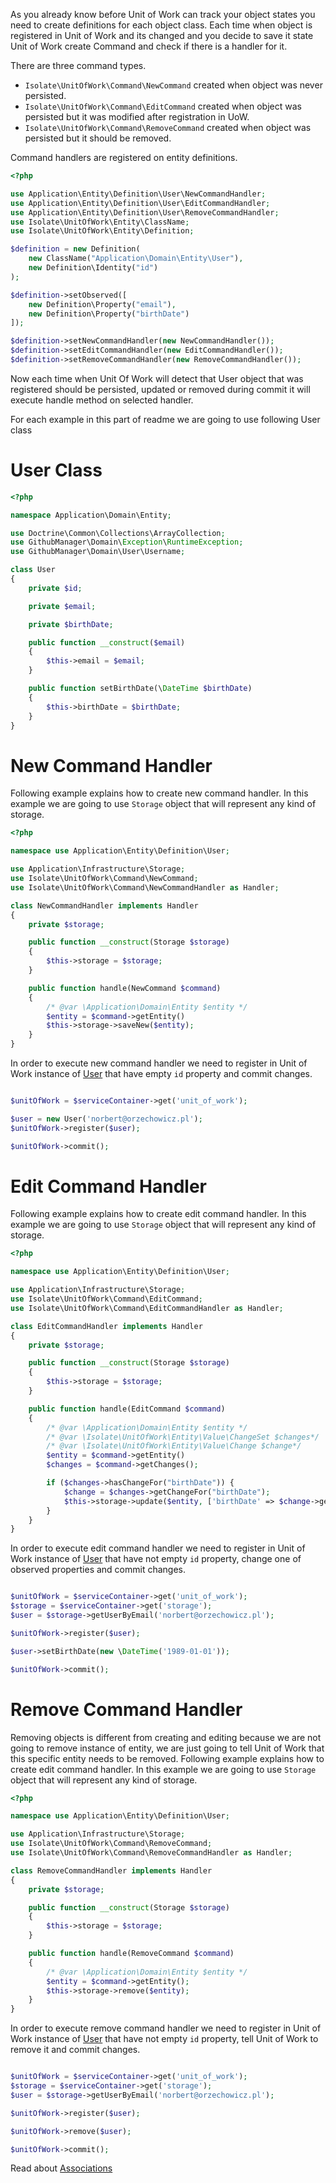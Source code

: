 As you already know before Unit of Work can track your object states you need to create definitions for each object class.
Each time when object is registered in Unit of Work and its changed and you decide to save it state Unit of Work create
Command and check if there is a handler for it.

There are three command types.

- ``Isolate\UnitOfWork\Command\NewCommand`` created when object was never persisted.
- ``Isolate\UnitOfWork\Command\EditCommand`` created when object was persisted but it was modified after registration in UoW.
- ``Isolate\UnitOfWork\Command\RemoveCommand`` created when object was persisted but it should be removed.

Command handlers are registered on entity definitions.

```php
<?php

use Application\Entity\Definition\User\NewCommandHandler;
use Application\Entity\Definition\User\EditCommandHandler;
use Application\Entity\Definition\User\RemoveCommandHandler;
use Isolate\UnitOfWork\Entity\ClassName;
use Isolate\UnitOfWork\Entity\Definition;

$definition = new Definition(
    new ClassName("Application\Domain\Entity\User"),
    new Definition\Identity("id")
);

$definition->setObserved([
    new Definition\Property("email"),
    new Definition\Property("birthDate")
]);

$definition->setNewCommandHandler(new NewCommandHandler());
$definition->setEditCommandHandler(new EditCommandHandler());
$definition->setRemoveCommandHandler(new RemoveCommandHandler());
```

Now each time when Unit Of Work will detect that User object that was registered should be persisted, updated or removed
during commit it will execute handle method on selected handler.

For each example in this part of readme we are going to use following User class

# User Class
```php
<?php

namespace Application\Domain\Entity;

use Doctrine\Common\Collections\ArrayCollection;
use GithubManager\Domain\Exception\RuntimeException;
use GithubManager\Domain\User\Username;

class User
{
    private $id;

    private $email;

    private $birthDate;

    public function __construct($email)
    {
        $this->email = $email;
    }

    public function setBirthDate(\DateTime $birthDate)
    {
        $this->birthDate = $birthDate;
    }
}

```

# New Command Handler

Following example explains how to create new command handler. In this example we are going to use ``Storage`` object
that will represent any kind of storage.

```php
<?php

namespace use Application\Entity\Definition\User;

use Application\Infrastructure\Storage;
use Isolate\UnitOfWork\Command\NewCommand;
use Isolate\UnitOfWork\Command\NewCommandHandler as Handler;

class NewCommandHandler implements Handler
{
    private $storage;

    public function __construct(Storage $storage)
    {
        $this->storage = $storage;
    }

    public function handle(NewCommand $command)
    {
        /* @var \Application\Domain\Entity $entity */
        $entity = $command->getEntity()
        $this->storage->saveNew($entity);
    }
}
```

In order to execute new command handler we need to register in Unit of Work instance of [User](#user-class)
that have empty ``id`` property and commit changes.

```php

$unitOfWork = $serviceContainer->get('unit_of_work');

$user = new User('norbert@orzechowicz.pl');
$unitOfWork->register($user);

$unitOfWork->commit();

```

# Edit Command Handler

Following example explains how to create edit command handler. In this example we are going to use ``Storage`` object
that will represent any kind of storage.

```php
<?php

namespace use Application\Entity\Definition\User;

use Application\Infrastructure\Storage;
use Isolate\UnitOfWork\Command\EditCommand;
use Isolate\UnitOfWork\Command\EditCommandHandler as Handler;

class EditCommandHandler implements Handler
{
    private $storage;

    public function __construct(Storage $storage)
    {
        $this->storage = $storage;
    }

    public function handle(EditCommand $command)
    {
        /* @var \Application\Domain\Entity $entity */
        /* @var \Isolate\UnitOfWork\Entity\Value\ChangeSet $changes*/
        /* @var \Isolate\UnitOfWork\Entity\Value\Change $change*/
        $entity = $command->getEntity()
        $changes = $command->getChanges();

        if ($changes->hasChangeFor("birthDate")) {
            $change = $changes->getChangeFor("birthDate");
            $this->storage->update($entity, ['birthDate' => $change->getNewValue()]);
        }
    }
}
```

In order to execute edit command handler we need to register in Unit of Work instance of [User](#user-class)
that have not empty ``id`` property, change one of observed properties and commit changes.

```php

$unitOfWork = $serviceContainer->get('unit_of_work');
$storage = $serviceContainer->get('storage');
$user = $storage->getUserByEmail('norbert@orzechowicz.pl');

$unitOfWork->register($user);

$user->setBirthDate(new \DateTime('1989-01-01'));

$unitOfWork->commit();

```

# Remove Command Handler

Removing objects is different from creating and editing because we are not going to remove instance of entity, we are just
going to tell Unit of Work that this specific entity needs to be removed.
Following example explains how to create edit command handler. In this example we are going to use ``Storage`` object
that will represent any kind of storage.

```php
<?php

namespace use Application\Entity\Definition\User;

use Application\Infrastructure\Storage;
use Isolate\UnitOfWork\Command\RemoveCommand;
use Isolate\UnitOfWork\Command\RemoveCommandHandler as Handler;

class RemoveCommandHandler implements Handler
{
    private $storage;

    public function __construct(Storage $storage)
    {
        $this->storage = $storage;
    }

    public function handle(RemoveCommand $command)
    {
        /* @var \Application\Domain\Entity $entity */
        $entity = $command->getEntity();
        $this->storage->remove($entity);
    }
}
```

In order to execute remove command handler we need to register in Unit of Work instance of [User](#user-class)
that have not empty ``id`` property, tell Unit of Work to remove it and commit changes.

```php

$unitOfWork = $serviceContainer->get('unit_of_work');
$storage = $serviceContainer->get('storage');
$user = $storage->getUserByEmail('norbert@orzechowicz.pl');

$unitOfWork->register($user);

$unitOfWork->remove($user);

$unitOfWork->commit();

```

Read about [Associations](associations.md)
